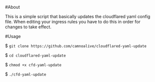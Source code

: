 #About

This is a simple script that basically updates the cloudflared yaml config file.
When editing your ingress rules you have to do this in order for changes to take effect.

#Usage

$ `git clone https://github.com/camnoalive/cloudflared-yaml-update`

$ `cd cloudflared-yaml-update`

$ `chmod +x cfd-yaml-update`

$ `./cfd-yaml-update`
